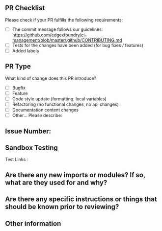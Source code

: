 ## PR Checklist
Please check if your PR fulfills the following requirements:

- [ ] The commit message follows our guidelines: https://github.com/edgexfoundry/ci-management/blob/master/.github/CONTRIBUTING.md
- [ ] Tests for the changes have been added (for bug fixes / features)
- [ ] Added labels
## PR Type
What kind of change does this PR introduce?
<!-- Please check the one that applies to this PR using "x". -->

- [ ] Bugfix
- [ ] Feature
- [ ] Code style update (formatting, local variables)
- [ ] Refactoring (no functional changes, no api changes)
- [ ] Documentation content changes
- [ ] Other... Please describe:

## Issue Number:

## Sandbox Testing
Test Links :


## Are there any new imports or modules? If so, what are they used for and why?

## Are there any specific instructions or things that should be known prior to reviewing?

## Other information
